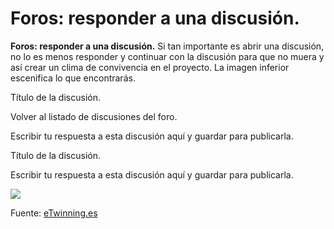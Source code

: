 
# Foros: responder a una discusión.


**Foros: responder a una discusión.** Si tan importante es abrir una discusión, no lo es menos responder y continuar con la discusión para que no muera y así crear un clima de convivencia en el proyecto. La imagen inferior escenifica lo que encontrarás.



Título de la discusión.


Volver al listado de discusiones del foro.


Escribir tu respuesta a esta discusión aquí y guardar para publicarla.


Título de la discusión.

Escribir tu respuesta a esta discusión aquí y guardar para publicarla.


![](https://lh5.googleusercontent.com/GqJ2ySH3LSYnB7i2GK6w9y47joZx7MJdnkNOpWlJdtt5ce9zufDXvyKqQlTgrqagGE1z-nnxjZuSW_MX350zeCWK8sJ4w_6qIgZYmcgyE7BZVWeIjXA8Hq2dy8Y_5L2KRfj3_2Hq)

Fuente: [eTwinning.es](http://image.slidesharecdn.com/tutortwinspace-160118070453/95/scale-partido-al-twinspace-11-638.jpg?cb=1453103371)



